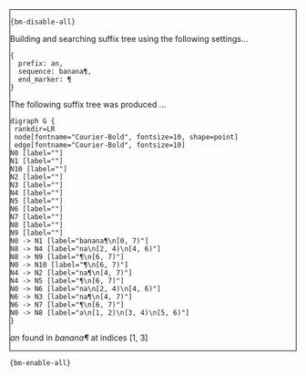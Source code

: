 <div style="border:1px solid black;">

`{bm-disable-all}`

Building and searching suffix tree using the following settings...

```
{
  prefix: an,
  sequence: banana¶,
  end_marker: ¶
}

```


The following suffix tree was produced ...

```{dot}
digraph G {
 rankdir=LR
 node[fontname="Courier-Bold", fontsize=10, shape=point]
 edge[fontname="Courier-Bold", fontsize=10]
N0 [label=""]
N1 [label=""]
N10 [label=""]
N2 [label=""]
N3 [label=""]
N4 [label=""]
N5 [label=""]
N6 [label=""]
N7 [label=""]
N8 [label=""]
N9 [label=""]
N0 -> N1 [label="banana¶\n[0, 7)"]
N8 -> N4 [label="na\n[2, 4)\n[4, 6)"]
N8 -> N9 [label="¶\n[6, 7)"]
N0 -> N10 [label="¶\n[6, 7)"]
N4 -> N2 [label="na¶\n[4, 7)"]
N4 -> N5 [label="¶\n[6, 7)"]
N0 -> N6 [label="na\n[2, 4)\n[4, 6)"]
N6 -> N3 [label="na¶\n[4, 7)"]
N6 -> N7 [label="¶\n[6, 7)"]
N0 -> N8 [label="a\n[1, 2)\n[3, 4)\n[5, 6)"]
}
```


*an* found in *banana¶* at indices [1, 3]
</div>

`{bm-enable-all}`

